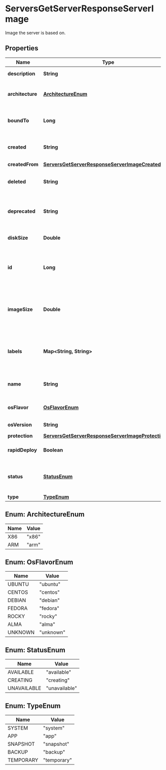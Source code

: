 

# ServersGetServerResponseServerImage

Image the server is based on.

## Properties

| Name | Type | Description | Notes |
|------------ | ------------- | ------------- | -------------|
|**description** | **String** | Description of the Image |  |
|**architecture** | [**ArchitectureEnum**](#ArchitectureEnum) | Type of cpu architecture this image is compatible with. |  |
|**boundTo** | **Long** | ID of Server the Image is bound to. Only set for Images of type &#x60;backup&#x60;. |  |
|**created** | **String** | Point in time when the Resource was created (in ISO-8601 format). |  |
|**createdFrom** | [**ServersGetServerResponseServerImageCreatedFrom**](ServersGetServerResponseServerImageCreatedFrom.md) |  |  |
|**deleted** | **String** | Point in time where the Image was deleted (in ISO-8601 format) |  |
|**deprecated** | **String** | Point in time when the Image is considered to be deprecated (in ISO-8601 format) |  |
|**diskSize** | **Double** | Size of the disk contained in the Image in GB |  |
|**id** | **Long** | ID of the Resource. Limited to 52 bits to ensure compatibility with JSON double precision floats.  |  |
|**imageSize** | **Double** | Size of the Image file in our storage in GB. For snapshot Images this is the value relevant for calculating costs for the Image. |  |
|**labels** | **Map&lt;String, String&gt;** | User-defined labels (&#x60;key/value&#x60; pairs) for the Resource. For more information, see \&quot;[Labels](https://docs.hetzner.cloud)\&quot;.  |  |
|**name** | **String** | Unique identifier of the Image. This value is only set for system Images. |  |
|**osFlavor** | [**OsFlavorEnum**](#OsFlavorEnum) | Flavor of operating system contained in the Image |  |
|**osVersion** | **String** | Operating system version |  |
|**protection** | [**ServersGetServerResponseServerImageProtection**](ServersGetServerResponseServerImageProtection.md) |  |  |
|**rapidDeploy** | **Boolean** | Indicates that rapid deploy of the Image is available |  [optional] |
|**status** | [**StatusEnum**](#StatusEnum) | Whether the Image can be used or if it&#39;s still being created or unavailable |  |
|**type** | [**TypeEnum**](#TypeEnum) | Type of the Image |  |



## Enum: ArchitectureEnum

| Name | Value |
|---- | -----|
| X86 | &quot;x86&quot; |
| ARM | &quot;arm&quot; |



## Enum: OsFlavorEnum

| Name | Value |
|---- | -----|
| UBUNTU | &quot;ubuntu&quot; |
| CENTOS | &quot;centos&quot; |
| DEBIAN | &quot;debian&quot; |
| FEDORA | &quot;fedora&quot; |
| ROCKY | &quot;rocky&quot; |
| ALMA | &quot;alma&quot; |
| UNKNOWN | &quot;unknown&quot; |



## Enum: StatusEnum

| Name | Value |
|---- | -----|
| AVAILABLE | &quot;available&quot; |
| CREATING | &quot;creating&quot; |
| UNAVAILABLE | &quot;unavailable&quot; |



## Enum: TypeEnum

| Name | Value |
|---- | -----|
| SYSTEM | &quot;system&quot; |
| APP | &quot;app&quot; |
| SNAPSHOT | &quot;snapshot&quot; |
| BACKUP | &quot;backup&quot; |
| TEMPORARY | &quot;temporary&quot; |



